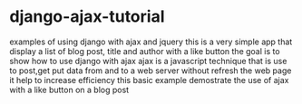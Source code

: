 # django-ajax-tutorial
examples of using django with ajax and jquery
this is a very simple app that display a list of blog post, title and author with a like button 
the goal is to show how to use django with ajax
ajax is a javascript technique that is use to post,get put data from and to a web server without refresh the web page
it help to increase efficiency
this basic example demostrate the use of ajax with a like button on a blog post
